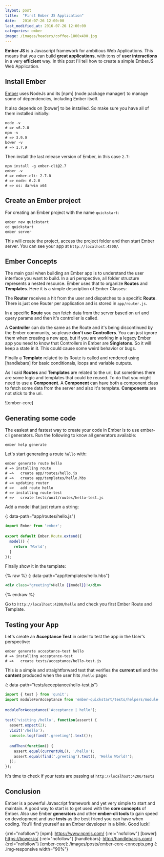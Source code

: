 ```yaml
---
layout: post
title:  "First Ember JS Application"
date:   2016-07-26 12:00:00
last_modified_at: 2016-07-26 12:00:00
categories: ember
image: /images/headers/coffee-1800x400.jpg
---
```

**Ember JS** is a Javascript framework for ambitious Web Applications. This means that you can build **great applications**, with tons of **user interactions** in a very **efficient** way. In this post I'll tell how to create a simple EmberJS Web Application.

## Install Ember

[Ember][ember] uses NodeJs and its [npm] (node package manager) to manage some of dependencies, including Ember itself.

It also depends on [bower] to be installed. So make sure you have all of them installed initially:

```shell
node -v
# => v6.2.0
npm -v
# => 3.9.0
bower -v
# => 1.7.9
```

Then install the last release version of Ember, in this case `2.7`:

```shell
npm install -g ember-cli@2.7
ember -v
# => ember-cli: 2.7.0
# => node: 6.2.0
# => os: darwin x64
```

## Create an Ember project

For creating an Ember project with the name `quickstart`:

```shell
ember new quickstart
cd quickstart
ember server
```

This will create the project, access the project folder and then start Ember server. You can see your app at `http://localhost:4200/`.

## Ember Concepts

The main goal when building an Ember app is to understand the user interface you want to build. In a uri perspective, all folder structure represents a nested resource. Ember uses that to organize **Routes** and **Templates**. Here it is a simple description of Ember Classes:

The **Router** receives a hit from the user and dispatches to a specific **Route**. There is just one Router per application and is stored in `app/router.js`.

In a specific **Route** you can fetch data from the server based on uri and query params and then it's controller is called.

A **Controller** can do the same as the Route and it's being discontinued by the Ember community, so please **don't use Controllers**. You can just ignore them when creating a new app, but if you are working in a legacy Ember app you need to know that Controllers in Ember are **Singletons**. So it will keep a state in it. This could cause some weird behavior or bugs.

Finally a **Template** related to its Route is called and rendered using [handlebars] for basic conditionals, loops and variable outputs.

As I said **Routes** and **Templates** are related to the uri, but sometimes there are some logic and templates that could be reused. To do that you might need to use a **Component**. A **Component** can have both a component class to fetch some data from the server and also it's template. **Components** are not stick to the uri.

![ember-core]

## Generating some code

The easiest and fastest way to create your code in Ember is to use ember-cli generators. Run the following to know all generators available:

```shell
ember help generate
```

Let's start generating a route `hello` with:

```shell
ember generate route hello
# => installing route
# =>   create app/routes/hello.js
# =>   create app/templates/hello.hbs
# => updating router
# =>   add route hello
# => installing route-test
# =>   create tests/unit/routes/hello-test.js
```

Add a model that just return a string:

{: data-path="app/routes/hello.js"}
```javascript
import Ember from 'ember';

export default Ember.Route.extend({
  model() {
    return 'World';
  }
});
```

Finally show it in the template:

{% raw %}
{: data-path="app/templates/hello.hbs"}
```handlebars
<div class="greeting">Hello {{model}}!</div>
```
{% endraw %}

Go to `http://localhost:4200/hello` and check you first Ember Route and Template.

## Testing your App

Let's create an **Acceptance Test** in order to test the app in the User's perspective:

```shell
ember generate acceptance-test hello
# => installing acceptance-test
# =>   create tests/acceptance/hello-test.js
```

This is a simple and straightforward test that verifies the **current url** and the **content** produced when the user hits `/hello` page:

{: data-path="tests/acceptance/hello-test.js"}
```javascript
import { test } from 'qunit';
import moduleForAcceptance from 'ember-quickstart/tests/helpers/module-for-acceptance';

moduleForAcceptance('Acceptance | hello');

test('visiting /hello', function(assert) {
  assert.expect(2);
  visit('/hello');
  console.log(find('.greeting').text());

  andThen(function() {
    assert.equal(currentURL(), '/hello');
    assert.equal(find('.greeting').text(), 'Hello World!');
  });
});
```

It's time to check if your tests are passing at `http://localhost:4200/tests`

## Conclusion

Ember is a powerful Javascript framework and yet very simple to start and maintain. A good way to start is to get used with the **core concepts** of Ember. Also use Ember **generators** and other **ember-cli tools** to gain speed on development and use **tests** as the best friend you can have when coding. You'll find yourself as an Ember developer in a blink. Good luck!

[ember]:      http://emberjs.com/
{:rel="nofollow"}
[npm]:        https://www.npmjs.com/
{:rel="nofollow"}
[bower]:      https://bower.io/
{:rel="nofollow"}
[handlebars]: http://handlebarsjs.com/
{:rel="nofollow"}
[ember-core]: /images/posts/ember-core-concepts.png
{: .img-responsive width="90%"}
